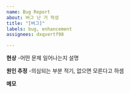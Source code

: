 ```yaml
---
name: Bug Report
about: 버그 난 거 작성
title: "[버그]"
labels: bug, enhancement
assignees: dxqvertf98

---
```


**현상**
-어떤 문제 일어나는지 설명

**원인 추정**
-의심되는 부분 적기, 없으면 모른다고 하셈

**메모**
